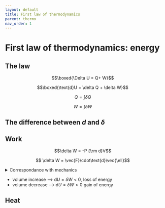```yaml
---
layout: default
title: First law of thermodynamics
parent: thermo
nav_order: 1
---
```


# First law of thermodynamics: energy

## The law

$$\boxed{\Delta U = Q+ W}$$

$$\boxed{\text{d}U = \delta Q + \delta W}$$

$$ Q= \int \delta Q$$

$$ W = \int \delta W$$

## The difference between $d$ and $\delta$

## Work

$$\delta W = -P {\rm d}V$$


$$ \delta W = \vec{F}\cdot\text{d}\vec{\ell}$$

<details>
  <summary>Correspondance with mechanics</summary>

$$P=-\frac{F}{S}=\frac{F \text{d}x}{\text{d}x\text{d}y\text{d}z}= $$

$$ {\rm d}V= {\text{d}x\text{d}y\text{d}z $$

hence 
$$ \delta W = \vec{F}\cdot\text{d}\vec{x}$$

as in mechanics.
</details>

- volume increase --> $\text{d}U =\delta W<0$, loss of energy
- volume decrease --> $\text{d}U =\delta W>0$ gain of energy

## Heat